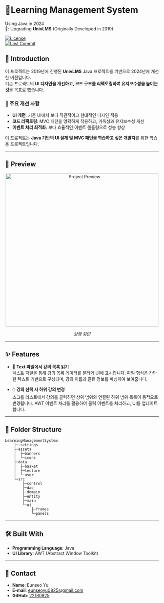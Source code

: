 # 📕Learning Management System
Using Java in 2024  
📌: Upgrading **UnivLMS** (Originally Developed in 2019)

[![License](https://img.shields.io/github/license/221b0825/LearningManagementSystem)](LICENSE)  
[![Last Commit](https://img.shields.io/github/last-commit/221b0825/LearningManagementSystem)](https://github.com/221b0825/LearningManagementSystem/commits/main)

## 🚀 Introduction

이 프로젝트는 2019년에 진행된 **UnivLMS** Java 프로젝트를 기반으로 2024년에 개선한 버전입니다.  
기존 프로젝트의 **UI 디자인을 개선하고, 코드 구조를 리팩토링하여 유지보수성을 높이는 것**을 목표로 했습니다.  

### 🔹 주요 개선 사항  
- **UI 개편**: 기존 UI에서 보다 직관적이고 현대적인 디자인 적용  
- **코드 리팩토링**: MVC 패턴을 명확하게 적용하고, 가독성과 유지보수성 개선  
- **이벤트 처리 최적화**: 보다 효율적인 이벤트 핸들링으로 성능 향상  

이 프로젝트는 **Java 기반의 UI 설계 및 MVC 패턴을 학습하고 싶은 개발자**를 위한 학습용 프로젝트입니다. 

---

## 📸 Preview  
<div align="center"> <img src="https://github.com/user-attachments/assets/1cfa0537-9e34-470a-b497-feed64e51c36" alt="Project Preview" height="500px"> <p><em>실행 화면</em></p> </div>

---

## ✨ Features
- 📂 **Text 파일에서 강의 목록 읽기**  
  텍스트 파일을 통해 강의 목록 데이터를 불러와 UI에 표시합니다. 파일 형식은 간단한 텍스트 기반으로 구성되며, 강의 이름과 관련 정보를 파싱하여 보여줍니다.  

- 🖱️ **강의 선택 시 하위 강의 변경**  
  스크롤 리스트에서 강의를 클릭하면 상위 범위와 연결된 하위 범위 목록이 동적으로 변경됩니다. AWT 이벤트 처리를 활용하여 클릭 이벤트를 처리하고, UI를 업데이트합니다.

---

## 📂 Folder Structure
```plaintext
LearningManagementSystem
    ├─.settings
    ├─assets
    │  ├─banners
    │  └─icons
    ├─data
    │  ├─basket
    │  ├─lecture
    │  └─user
    └─src
        ├─control
        ├─dao
        ├─domain
        ├─entity
        ├─main
        └─ui
            ├─frames
            └─panels

```
---

## 🛠️ Built With
- **Programming Language**: Java  
- **UI Library**: AWT (Abstract Window Toolkit)  

---

## 📧 Contact
- **Name**: Eunseo Yu  
- **E-mail**: eunseoyu0825@gmail.com  
- **GitHub**: [221B0825](https://github.com/221B0825)  

